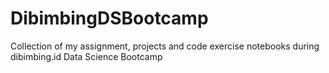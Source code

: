 # DibimbingDSBootcamp
Collection of my assignment, projects and code exercise notebooks during dibimbing.id Data Science Bootcamp
